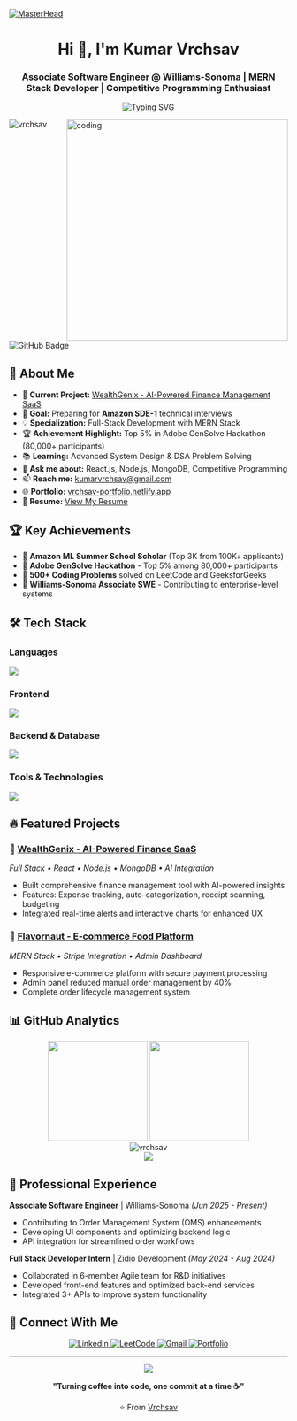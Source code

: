 [![MasterHead](https://repository-images.githubusercontent.com/588181932/e36ec678-7984-4cdd-8e4c-a3932772ff8e)](https://vrchsav-portfolio.netlify.app)

<h1 align="center">Hi 👋, I'm Kumar Vrchsav</h1>
<h3 align="center">Associate Software Engineer @ Williams-Sonoma | MERN Stack Developer | Competitive Programming Enthusiast</h3>

<p align="center">
  <img src="https://readme-typing-svg.herokuapp.com?font=Fira+Code&pause=1000&center=true&vCenter=true&width=600&lines=Full+Stack+Developer;500%2B+LeetCode+Problems+Solved;Amazon+ML+Summer+School+Scholar;Adobe+GenSolve+Top+5%25;Always+learning+new+technologies" alt="Typing SVG" />
</p>

<img align="right" width="400" src="https://cdn.dribbble.com/users/1162077/screenshots/3848914/programmer.gif" alt="coding">


<p align="left"> 
  <img src="https://komarev.com/ghpvc/?username=vrchsav&label=Profile%20views&color=0e75b6&style=flat" alt="vrchsav" /> 
  <img src="https://img.shields.io/github/followers/vrchsav?label=Followers&style=social" alt="GitHub Badge">
</p>

## 🚀 About Me

- 🔭 **Current Project:** [WealthGenix - AI-Powered Finance Management SaaS](https://github.com/Vrchsav/WealthGenix)
- 🎯 **Goal:** Preparing for **Amazon SDE-1** technical interviews
- 💡 **Specialization:** Full-Stack Development with MERN Stack
- 🏆 **Achievement Highlight:** Top 5% in Adobe GenSolve Hackathon (80,000+ participants)
- 📚 **Learning:** Advanced System Design & DSA Problem Solving
- 💬 **Ask me about:** React.js, Node.js, MongoDB, Competitive Programming
- 📫 **Reach me:** kumarvrchsav@gmail.com
- 🌐 **Portfolio:** [vrchsav-portfolio.netlify.app](https://vrchsav-portfolio.netlify.app)
- 📄 **Resume:** [View My Resume](https://drive.google.com/file/d/1RuWigQ9FlupCXS9o5O5tmMsCrWse13U9/view)

## 🏆 Key Achievements

- 🥇 **Amazon ML Summer School Scholar** (Top 3K from 100K+ applicants)
- 🏅 **Adobe GenSolve Hackathon** - Top 5% among 80,000+ participants
- 💪 **500+ Coding Problems** solved on LeetCode and GeeksforGeeks
- 🚀 **Williams-Sonoma Associate SWE** - Contributing to enterprise-level systems

## 🛠️ Tech Stack

### Languages
<p align="left">
  <img src="https://skillicons.dev/icons?i=javascript,python,cpp,c" />
</p>

### Frontend
<p align="left">
  <img src="https://skillicons.dev/icons?i=react,html,css,bootstrap,tailwind,figma" />
</p>

### Backend & Database
<p align="left">
  <img src="https://skillicons.dev/icons?i=nodejs,express,mongodb,mysql,firebase" />
</p>

### Tools & Technologies
<p align="left">
  <img src="https://skillicons.dev/icons?i=git,postman,vscode,netlify,vercel" />
</p>

## 🔥 Featured Projects

### 🤖 [WealthGenix - AI-Powered Finance SaaS](https://github.com/Vrchsav/WealthGenix)
*Full Stack • React • Node.js • MongoDB • AI Integration*
- Built comprehensive finance management tool with AI-powered insights
- Features: Expense tracking, auto-categorization, receipt scanning, budgeting
- Integrated real-time alerts and interactive charts for enhanced UX

### 🍕 [Flavornaut - E-commerce Food Platform](https://github.com/Vrchsav/Food-Ecommerce-)
*MERN Stack • Stripe Integration • Admin Dashboard*
- Responsive e-commerce platform with secure payment processing
- Admin panel reduced manual order management by 40%
- Complete order lifecycle management system

## 📊 GitHub Analytics

<div align="center">
  <img height="180em" src="https://github-readme-stats.vercel.app/api?username=vrchsav&show_icons=true&theme=tokyonight&include_all_commits=true&count_private=true"/>
  <img height="180em" src="https://github-readme-stats.vercel.app/api/top-langs/?username=vrchsav&layout=compact&langs_count=8&theme=tokyonight"/>
</div>

<div align="center">
  <img src="https://streak-stats.demolab.com/?user=vrchsav&theme=tokyonight" alt="vrchsav" />
</div>


<div align="center">
  <img src="https://github-readme-activity-graph.vercel.app/graph?username=vrchsav&theme=tokyo-night&hide_border=true" />
</div>

## 💼 Professional Experience

**Associate Software Engineer** | Williams-Sonoma *(Jun 2025 - Present)*
- Contributing to Order Management System (OMS) enhancements
- Developing UI components and optimizing backend logic
- API integration for streamlined order workflows

**Full Stack Developer Intern** | Zidio Development *(May 2024 - Aug 2024)*
- Collaborated in 6-member Agile team for R&D initiatives
- Developed front-end features and optimized back-end services
- Integrated 3+ APIs to improve system functionality

## 🤝 Connect With Me

<p align="center">
  <a href="https://linkedin.com/in/vrchsav" target="_blank">
    <img src="https://img.shields.io/badge/LinkedIn-0077B5?style=for-the-badge&logo=linkedin&logoColor=white" alt="LinkedIn"/>
  </a>
  <a href="https://leetcode.com/kumarvrchsav" target="_blank">
    <img src="https://img.shields.io/badge/LeetCode-FFA116?style=for-the-badge&logo=leetcode&logoColor=black" alt="LeetCode"/>
  </a>
  <a href="mailto:kumarvrchsav@gmail.com" target="_blank">
    <img src="https://img.shields.io/badge/Gmail-D14836?style=for-the-badge&logo=gmail&logoColor=white" alt="Gmail"/>
  </a>
  <a href="https://vrchsav-portfolio.netlify.app" target="_blank">
    <img src="https://img.shields.io/badge/Portfolio-000000?style=for-the-badge&logo=About.me&logoColor=white" alt="Portfolio"/>
  </a>
</p>

---

<div align="center">
  <img src="https://quotes-github-readme.vercel.app/api?type=horizontal&theme=tokyonight" />
</div>

<div align="center">
  
  **"Turning coffee into code, one commit at a time ☕"**
  
  ⭐️ From [Vrchsav](https://github.com/Vrchsav)
  
</div>
